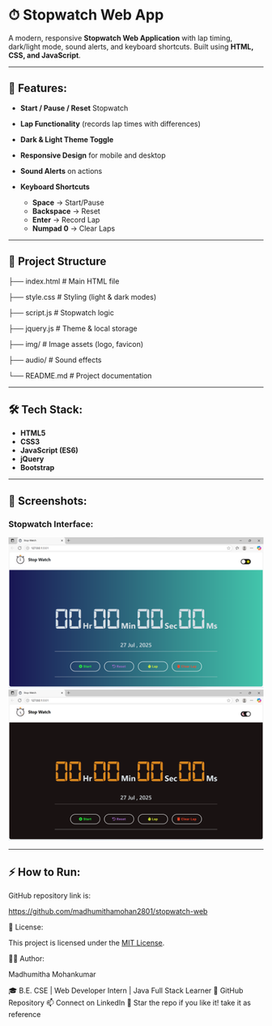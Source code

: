 # ⏱ Stopwatch Web App

A modern, responsive **Stopwatch Web Application** with lap timing, dark/light mode, sound alerts, and keyboard shortcuts. Built using **HTML, CSS, and JavaScript**.

---

## 🚀 Features:

- **Start / Pause / Reset** Stopwatch
- **Lap Functionality** (records lap times with differences)
- **Dark & Light Theme Toggle**
- **Responsive Design** for mobile and desktop
- **Sound Alerts** on actions

- **Keyboard Shortcuts**

  - **Space** → Start/Pause
  - **Backspace** → Reset
  - **Enter** → Record Lap
  - **Numpad 0** → Clear Laps

---

## 📂 Project Structure

├── index.html # Main HTML file

├── style.css # Styling (light & dark modes)

├── script.js # Stopwatch logic

├── jquery.js # Theme & local storage

├── img/ # Image assets (logo, favicon)

├── audio/ # Sound effects

└── README.md # Project documentation

---

## 🛠 Tech Stack:

- **HTML5**
- **CSS3**
- **JavaScript (ES6)**
- **jQuery**
- **Bootstrap**

---

## 📸 Screenshots:

### Stopwatch Interface:

![Stopwatch Screenshot 1](./img/screenshot1.png)
![Stopwatch Screenshot 2](./img/screenshot2.png)


---

## ⚡ How to Run:

GitHub repository link  is:

https://github.com/madhumithamohan2801/stopwatch-web

📜 License:

This project is licensed under the [MIT License](https://opensource.org/licenses/MIT).


👩‍💻 Author:

Madhumitha Mohankumar 

🎓 B.E. CSE | Web Developer Intern | Java Full Stack Learner 🔗 GitHub Repository 📫 Connect on LinkedIn 🌟 Star the repo if you like it! take it as reference
